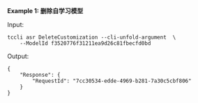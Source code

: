 **Example 1: 删除自学习模型**



Input: 

```
tccli asr DeleteCustomization --cli-unfold-argument  \
    --ModelId f3520776f31211ea9d26c81fbecfd0bd
```

Output: 
```
{
    "Response": {
        "RequestId": "7cc30534-edde-4969-b281-7a30c5cbf806"
    }
}
```

